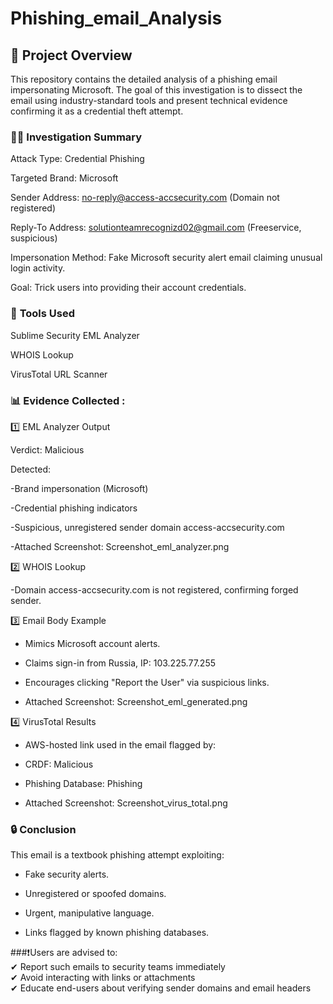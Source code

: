 # Phishing_email_Analysis
## 📄 Project Overview

This repository contains the detailed analysis of a phishing email impersonating Microsoft. The goal of this investigation is to dissect the email using industry-standard tools and present technical evidence confirming it as a credential theft attempt.

### 🕵️‍♂️ **Investigation Summary** 

Attack Type: Credential Phishing

Targeted Brand: Microsoft

Sender Address: no-reply@access-accsecurity.com (Domain not registered)

Reply-To Address: solutionteamrecognizd02@gmail.com (Freeservice, suspicious)

Impersonation Method: Fake Microsoft security alert email claiming unusual login activity.

Goal: Trick users into providing their account credentials.


### 🔧 **Tools Used**

  Sublime Security EML Analyzer
  
  WHOIS Lookup
  
  VirusTotal URL Scanner



### 📊 **Evidence Collected :**

1️⃣ EML Analyzer Output

  Verdict: Malicious

Detected:

  -Brand impersonation (Microsoft)
  
  -Credential phishing indicators
  
  -Suspicious, unregistered sender domain access-accsecurity.com
  
  -Attached Screenshot: Screenshot_eml_analyzer.png

2️⃣ WHOIS Lookup

  -Domain access-accsecurity.com is not registered, confirming forged sender.

3️⃣ Email Body Example

 - Mimics Microsoft account alerts.
  
  - Claims sign-in from Russia, IP: 103.225.77.255
  
  - Encourages clicking "Report the User" via suspicious links.
  
  - Attached Screenshot: Screenshot_eml_generated.png

4️⃣ VirusTotal Results

  - AWS-hosted link used in the email flagged by:
  
  - CRDF: Malicious
  
  - Phishing Database: Phishing
  
  - Attached Screenshot: Screenshot_virus_total.png

### 🔒 Conclusion

  This email is a textbook phishing attempt exploiting:
  
  - Fake security alerts.
  
  - Unregistered or spoofed domains.
  
  - Urgent, manipulative language.

  - Links flagged by known phishing databases.

###❗Users are advised to:  
✔ Report such emails to security teams immediately  
✔ Avoid interacting with links or attachments  
✔ Educate end-users about verifying sender domains and email headers

